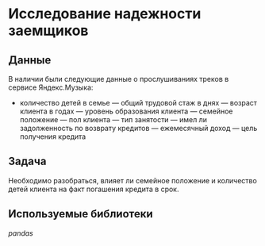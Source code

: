 # Исследование надежности заемщиков

## Данные

В наличии были следующие данные о прослушиваниях треков в сервисе Яндекс.Музыка:
- количество детей в семье
— общий трудовой стаж в днях
— возраст клиента в годах
— уровень образования клиента
— семейное положение
— пол клиента
— тип занятости
— имел ли задолженность по возврату кредитов
 — ежемесячный доход
— цель получения кредита

## Задача

Необходимо разобраться, влияет ли семейное положение и количество детей клиента на факт погашения кредита в срок.

## Используемые библиотеки
*pandas*
